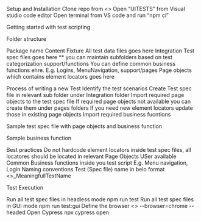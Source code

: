 Setup and Installation
Clone repo from <<Location>>
Open “UITESTS” from Visual studio code editor
Open terminal from VS code and run “npm ci”

Getting started with test scripting

Folder structure


Package name
Content
Fixture
All test data files goes here
Integration
Test spec files goes here
** you can maintain subfolders based on test categorization 
support/functions
You can define common business functions ehre.
E.g. Logins, MenuNavigation, 
support/pages
Page objects which contains element locators goes here


Process of writing a new Test
Identify the test scenarios 
Create Test spec file in relevant sub folder under Integration folder
Import required page objects to the test spec file
If required page objects not available you can create them under pages folders
If you need new element locators update those in existing page objects
Import required business fucntions

Sample test spec file with page objects and business function

Sample business function


Best practices
Do not hardcode element locators inside test spec files, all locatores should be located in relevant Page Objects
USer available Common Business functions inside you test script
E.g. Menu navigation, Login
Naming conventions
Test (Spec file) name in belo format
<<TestID>>_MeaningfullTestName

Test Execution





Run all test spec files in headless mode
npm run test
Run all test spec files in GUI mode
npm run test:gui
Define the browser
<>  --browser=chrome --headed
Open Cypress 
npx cypress open




